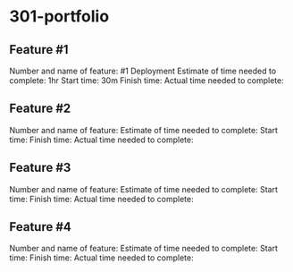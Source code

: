 # 301-portfolio

## Feature #1

Number and name of feature: #1 Deployment
Estimate of time needed to complete: 1hr
Start time: 30m
Finish time:
Actual time needed to complete:

## Feature #2

Number and name of feature:
Estimate of time needed to complete:
Start time:
Finish time:
Actual time needed to complete:

## Feature #3

Number and name of feature:
Estimate of time needed to complete:
Start time:
Finish time:
Actual time needed to complete:

## Feature #4

Number and name of feature:
Estimate of time needed to complete:
Start time:
Finish time:
Actual time needed to complete:
